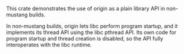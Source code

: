 This crate demonstrates the use of origin as a plain library API in non-mustang
builds.

In non-mustang builds, origin lets libc perform program startup, and it
implements its thread API using the libc pthread API. Its own code for program
startup and thread creation is disabled, so the API fully interoperates with
the libc runtime.
